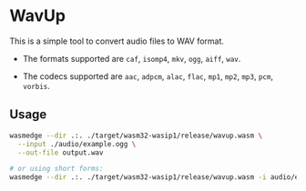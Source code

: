 # WavUp

This is a simple tool to convert audio files to WAV format.

- The formats supported are `caf`, `isomp4`, `mkv`, `ogg`, `aiff`, `wav`.

- The codecs supported are `aac`, `adpcm`, `alac`, `flac`, `mp1`, `mp2`, `mp3`, `pcm`, `vorbis`.

## Usage

```bash
wasmedge --dir .:. ./target/wasm32-wasip1/release/wavup.wasm \
  --input ./audio/example.ogg \
  --out-file output.wav

# or using short forms:
wasmedge --dir .:. ./target/wasm32-wasip1/release/wavup.wasm -i audio/example.ogg -o output.wav
```
